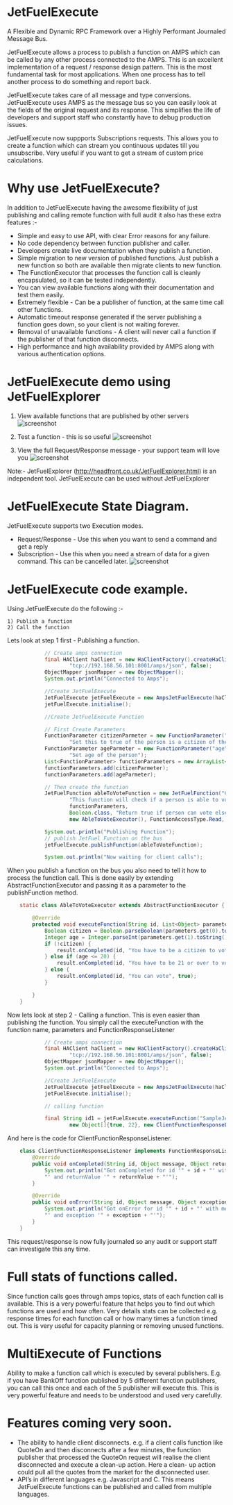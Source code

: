 # JetFuelExecute
A Flexible and Dynamic RPC Framework over a Highly Performant Journaled Message Bus.

JetFuelExecute allows a process to publish a function on AMPS which can be called by any other process connected to the AMPS. This is an excellent implementation of a request / response design pattern. This is the most fundamental task for most applications. When one process has to tell another process to do something and report back.

JetFuelExecute takes care of all message and type conversions. JetFuelExecute uses AMPS as the message bus so you can easily look at the fields of the original request and its response. This simplifies the life of developers and support staff who constantly have to debug production issues.

JetFuelExecute now suppports Subscriptions requests. This allows you to create a function which can stream you continuous updates till you unsubscribe. Very useful if you want to get a stream of custom price calculations.

# Why use JetFuelExecute?
In addition to JetFuelExecute having the awesome flexibility of just publishing and calling remote function with full audit it also has these extra features :-
* Simple and easy to use API, with clear Error reasons for any failure.
* No code dependency between function publisher and caller.
* Developers create live documentation when they publish a function.
* Simple migration to new version of published functions. Just publish a new function so both are available then migrate clients to new function.
* The FunctionExecutor that processes the function call is cleanly encapsulated, so it can be tested independently.
* You can view available functions along with their documentation and test them easily.
* Extremely flexible - Can be a publisher of function, at the same time call other functions.
* Automatic timeout response generated if the server publishing a function goes down,  so your client is not waiting forever.
* Removal of unavailable functions - A client will never call a function if the publisher of that function disconnects. 
* High performance and high availability provided by AMPS along with various authentication options.

# JetFuelExecute demo using JetFuelExplorer 

1) View available functions that are published by other servers
![screenshot](http://headfront.co.uk/JetFuelExecuteAvailableFunctions.png)

2) Test a function - this is so useful
![screenshot](http://headfront.co.uk/JetFuelExecuteTestFunction.png)

3) View the full Request/Response message - your support team will love you
![screenshot](http://headfront.co.uk/JetFuelExecuteAudit.png)

Note:- JetFuelExplorer (http://headfront.co.uk/JetFuelExplorer.html) is an independent tool. JetFuelExecute can be used without JetFuelExplorer


# JetFuelExecute State Diagram.
JetFuelExecute supports two Execution modes.
* Request/Response - Use this when you want to send a command and get a reply
* Subscription - Use this when you need a stream of data for a given command. This can be cancelled later.
![screenshot](http://headfront.co.uk/JetFuelExecuteStateDiagram.jpg)


# JetFuelExecute code example.

Using JetFuelExecute do the following :-

    1) Publish a function
    2) Call the function

Lets look at step 1 first - Publishing a function.
```java
            // Create amps connection
            final HAClient haClient = new HaClientFactory().createHaClient("SampleJetFuelSever",
                    "tcp://192.168.56.101:8001/amps/json", false);
            ObjectMapper jsonMapper = new ObjectMapper();
            System.out.println("Connected to Amps");

            //Create JetFuelExecute
            JetFuelExecute jetFuelExecute = new AmpsJetFuelExecute(haClient, jsonMapper);
            jetFuelExecute.initialise();

            //Create JetFuelExecute Function

            // First Create Parameters
            FunctionParameter citizenParmeter = new FunctionParameter("isCitizen", Boolean.class,
                    "Set this to true of the person is a citizen of the country");
            FunctionParameter ageParmeter = new FunctionParameter("age", Integer.class,
                    "Set age of the person");
            List<FunctionParameter> functionParameters = new ArrayList<>();
            functionParameters.add(citizenParmeter);
            functionParameters.add(ageParmeter);

            // Then create the function
            JetFuelFunction ableToVoteFunction = new JetFuelFunction("CheckAbilityToVote",
                    "This function will check if a person is able to vote",
                    functionParameters,
                    Boolean.class, "Return true if person can vote else false",
                    new AbleToVoteExecutor(), FunctionAccessType.Read, FunctionExecutionType.RequestResponse);

            System.out.println("Publishing Function");
            // publish JetFuel Function on the bus
            jetFuelExecute.publishFunction(ableToVoteFunction);

            System.out.println("Now waiting for client calls");
```

When you publish a function on the bus you also need to tell it how to process the function call. This is done easily by extending AbstractFunctionExecutor and passing it as a parameter to the publishFunction method.

```java
    static class AbleToVoteExecutor extends AbstractFunctionExecutor {

        @Override
        protected void executeFunction(String id, List<Object> parameters, FunctionResponseListener result) {
            Boolean citizen = Boolean.parseBoolean(parameters.get(0).toString());
            Integer age = Integer.parseInt(parameters.get(1).toString());
            if (!citizen) {
                result.onCompleted(id, "You have to be a citizen to vote", false);
            } else if (age <= 20) {
                result.onCompleted(id, "You have to be 21 or over to vote", false);
            } else {
                result.onCompleted(id, "You can vote", true);
            }

        }
    }
```

Now lets look at step 2 - Calling a function. This is even easier than publishing the function. You simply call the executeFunction with the function name, parameters and FunctionResponseListener

```java
            // Create amps connection
            final HAClient haClient = new HaClientFactory().createHaClient("SampleJetFuelClient",
                    "tcp://192.168.56.101:8001/amps/json", false);
            ObjectMapper jsonMapper = new ObjectMapper();
            System.out.println("Connected to Amps");

            //Create JetFuelExecute
            JetFuelExecute jetFuelExecute = new AmpsJetFuelExecute(haClient, jsonMapper);
            jetFuelExecute.initialise();

            // calling function

            final String id1 = jetFuelExecute.executeFunction("SampleJetFuelSever.CheckAbilityToVote",
                    new Object[]{true, 22}, new ClientFunctionResponseListener());
```
And here is the code for ClientFunctionResponseListener.

```java
    class ClientFunctionResponseListener implements FunctionResponseListener {
        @Override
        public void onCompleted(String id, Object message, Object returnValue) {
            System.out.println("Got onCompleted for id '" + id + "' with message '" + message + 
            "' and returnValue '" + returnValue + "'");
        }

        @Override
        public void onError(String id, Object message, Object exception) {
            System.out.println("Got onError for id '" + id + "' with message '" + message + 
            "' and exception '" + exception + "'");
        }
    }
```

This request/response is now fully journaled so any audit or support staff can investigate this any time.

# Full stats of functions called.
Since function calls goes through amps topics, stats of each function call is available. This is a very powerful feature that helps you to find out which functions are used and how often. Very details stats can be collected e.g. response times for each function call or how many times a function timed out. This is very useful for capacity planning or removing unused functions.

# MultiExecute of Functions
Ability to make a function call which is executed by several publishers. E.g. if you have BankOff function published by 5 different function publishers, you can call this once and each of the 5 publisher will execute this. This is very powerful feature and needs to be understood and used very carefully.

# Features coming very soon.
* The ability to handle client disconnects. e.g. if a client calls function like QuoteOn and then disconnects after a few minutes, the function publisher that processed the QuoteOn request will realise the client disconnected and execute a clean-up action. Here a clean- up action could pull all the quotes from the market for the disconnected user.
* API’s in different languages e.g. Javascript and C. This means JetFuelExecute functions can be published and called from multiple languages.
